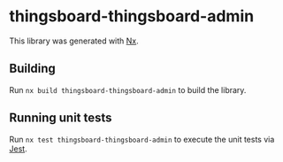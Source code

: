 # thingsboard-thingsboard-admin

This library was generated with [Nx](https://nx.dev).

## Building

Run `nx build thingsboard-thingsboard-admin` to build the library.

## Running unit tests

Run `nx test thingsboard-thingsboard-admin` to execute the unit tests via [Jest](https://jestjs.io).
